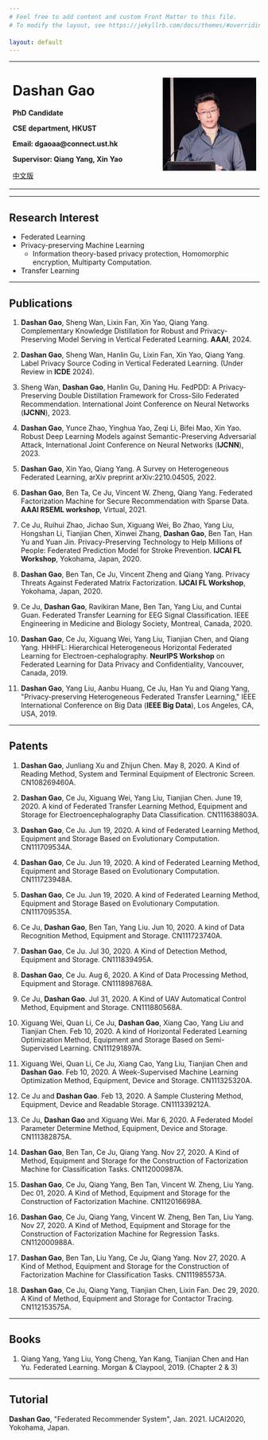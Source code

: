 ```yaml
---
# Feel free to add content and custom Front Matter to this file.
# To modify the layout, see https://jekyllrb.com/docs/themes/#overriding-theme-defaults

layout: default
---
```


<table border="0">
  <tr>
    <td width="60%">
      <h1>Dashan Gao</h1>
      <p><b>PhD Candidate</b></p>
      <p><b>CSE department, HKUST</b></p>
      <p><b>Email: dgaoaa@connect.ust.hk</b></p>
      <p><b>Supervisor: Qiang Yang, Xin Yao </b></p> 
     <p><a href="/index_ch.html">中文版</a></p>
    </td>
    <td width="40%">
      <img src="/data/dashan_talk.png" width="100%">
    </td>
  </tr>
</table>

----

## Research Interest

- Federated Learning
- Privacy-preserving Machine Learning
  - Information theory-based privacy protection, Homomorphic encryption, Multiparty Computation.
- Transfer Learning

----

## Publications

1. **Dashan Gao**, Sheng Wan, Lixin Fan, Xin Yao, Qiang Yang. Complementary Knowledge Distillation for Robust and Privacy-Preserving Model Serving in Vertical Federated Learning. **AAAI**, 2024.

2. **Dashan Gao**, Sheng Wan, Hanlin Gu, Lixin Fan, Xin Yao, Qiang Yang. Label Privacy Source Coding in Vertical Federated Learning. (Under Review in **ICDE** 2024).

3. Sheng Wan, **Dashan Gao**, Hanlin Gu, Daning Hu. FedPDD: A Privacy-Preserving Double Distillation Framework for Cross-Silo Federated Recommendation. International Joint Conference on Neural Networks (**IJCNN**), 2023.

4. **Dashan Gao**, Yunce Zhao, Yinghua Yao, Zeqi Li, Bifei Mao, Xin Yao. Robust Deep Learning Models against Semantic-Preserving Adversarial Attack, International Joint Conference on Neural Networks (**IJCNN**), 2023.

5. **Dashan Gao**, Xin Yao, Qiang Yang. A Survey on Heterogeneous Federated Learning, arXiv preprint arXiv:2210.04505, 2022.

6. **Dashan Gao**, Ben Ta, Ce Ju, Vincent W. Zheng, Qiang Yang. Federated Factorization Machine for Secure Recommendation with Sparse Data. **AAAI RSEML workshop**, Virtual, 2021.

7. Ce Ju, Ruihui Zhao, Jichao Sun, Xiguang Wei, Bo Zhao, Yang Liu, Hongshan Li, Tianjian Chen, Xinwei Zhang, **Dashan Gao**, Ben Tan, Han Yu and Yuan Jin. Privacy-Preserving Technology to Help Millions of People: Federated Prediction Model for Stroke Prevention. **IJCAI FL Workshop**, Yokohama, Japan, 2020.

8. **Dashan Gao**, Ben Tan, Ce Ju, Vincent Zheng and Qiang Yang. Privacy Threats Against Federated Matrix Factorization. **IJCAI FL Workshop**, Yokohama, Japan, 2020.

9. Ce Ju, **Dashan Gao**, Ravikiran Mane, Ben Tan, Yang Liu, and Cuntai Guan. Federated Transfer Learning for EEG Signal Classification. IEEE Engineering in Medicine and Biology Society, Montreal, Canada, 2020.

10. **Dashan Gao**, Ce Ju, Xiguang Wei, Yang Liu, Tianjian Chen, and Qiang Yang. HHHFL: Hierarchical Heterogeneous Horizontal Federated Learning for Electroen-cephalography. **NeurIPS Workshop** on Federated Learning for Data Privacy and Confidentiality, Vancouver, Canada, 2019.

11. **Dashan Gao**, Yang Liu, Aanbu Huang, Ce Ju, Han Yu and Qiang Yang, "Privacy-preserving Heterogeneous Federated Transfer Learning," IEEE International Conference on Big Data (**IEEE Big Data**), Los Angeles, CA, USA, 2019.

----

## Patents

1. **Dashan Gao**, Junliang Xu and Zhijun Chen. May 8, 2020. A Kind of Reading Method, System and Terminal Equipment of Electronic Screen. CN108269460A.

2. **Dashan Gao**, Ce Ju, Xiguang Wei, Yang Liu, Tianjian Chen. June 19, 2020. A kind of Federated Transfer Learning Method, Equipment and Storage for Electroencephalography Data Classification. CN111638803A.

3. **Dashan Gao**, Ce Ju. Jun 19, 2020. A kind of Federated Learning Method, Equipment and Storage Based on Evolutionary Computation. CN111709534A.

4. **Dashan Gao**, Ce Ju. Jun 19, 2020. A kind of Federated Learning Method, Equipment and Storage Based on Evolutionary Computation. CN111723948A.

5. **Dashan Gao**, Ce Ju. Jun 19, 2020. A kind of Federated Learning Method, Equipment and Storage Based on Evolutionary Computation. CN111709535A.

6. Ce Ju, **Dashan Gao**, Ben Tan, Yang Liu. Jun 10, 2020. A kind of Data Recognition Method, Equipment and Storage. CN111723740A.

7. **Dashan Gao**, Ce Ju. Jul 30, 2020. A Kind of Detection Method, Equipment and Storage. CN111839495A.

8. **Dashan Gao**, Ce Ju. Aug 6, 2020. A Kind of Data Processing Method, Equipment and Storage. CN111898768A.

9. Ce Ju, **Dashan Gao**. Jul 31, 2020. A Kind of UAV Automatical Control Method, Equipment and Storage. CN111880568A.

10. Xiguang Wei, Quan Li, Ce Ju, **Dashan Gao**, Xiang Cao, Yang Liu and Tianjian Chen. Feb 10, 2020. A kind of Horizontal Federated Learning Optimization Method, Equipment and Storage Based on Semi-Supervised Learning. CN111291897A.

11. Xiguang Wei, Quan Li, Ce Ju, Xiang Cao, Yang Liu, Tianjian Chen and **Dashan Gao**. Feb 10, 2020. A Week-Supervised Machine Learning Optimization Method, Equipment, Device and Storage. CN111325320A.

12. Ce Ju and **Dashan Gao**. Feb 13, 2020. A Sample Clustering Method, Equipment, Device and Readable Storage. CN111339212A.

13. Ce Ju, **Dashan Gao** and Xiguang Wei. Mar 6, 2020. A Federated Model Parameter Determine Method, Equipment, Device and Storage. CN111382875A.

14. **Dashan Gao**, Ben Tan, Ce Ju, Qiang Yang. Nov 27, 2020. A Kind of Method, Equipment and Storage for the Construction of Factorization Machine for Classification Tasks. CN112000987A.

15. **Dashan Gao**, Ce Ju, Qiang Yang, Ben Tan, Vincent W. Zheng, Liu Yang. Dec 01, 2020. A Kind of Method, Equipment and Storage for the Construction of Factorization Machine. CN112016698A.

16. **Dashan Gao**, Ce Ju, Qiang Yang, Vincent W. Zheng, Ben Tan, Liu Yang. Nov 27, 2020. A Kind of Method, Equipment and Storage for the Construction of Factorization Machine for Regression Tasks. CN112000988A.

17. **Dashan Gao**, Ben Tan, Liu Yang, Ce Ju, Qiang Yang. Nov 27, 2020. A Kind of Method, Equipment and Storage for the Construction of Factorization Machine for Classification Tasks. CN111985573A.

18. **Dashan Gao**, Ce Ju, Qiang Yang, Tianjian Chen, Lixin Fan. Dec 29, 2020. A Kind of Method, Equipment and Storage for Contactor Tracing. CN112153575A.

----

## Books

1. Qiang Yang, Yang Liu, Yong Cheng, Yan Kang, Tianjian Chen and Han Yu. Federated Learning. Morgan & Claypool, 2019. (Chapter 2 & 3)

----

## Tutorial

**Dashan Gao**, "Federated Recommender System", Jan. 2021. IJCAI2020, Yokohama, Japan.
